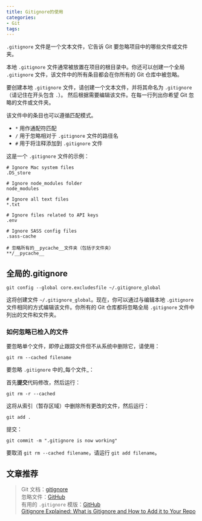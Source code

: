```yaml
---
title: Gitignore的使用
categories:
- Git
tags:
---
```




`.gitignore` 文件是一个文本文件，它告诉 Git 要忽略项目中的哪些文件或文件夹。

本地 `.gitignore` 文件通常被放置在项目的根目录中。你还可以创建一个全局 `.gitignore` 文件，该文件中的所有条目都会在你所有的 Git 仓库中被忽略。


要创建本地 `.gitignore` 文件，请创建一个文本文件，并将其命名为 `.gitignore`（请记住在开头包含 `.`）。 然后根据需要编辑该文件。在每一行列出你希望 Git 忽略的文件或文件夹。

该文件中的条目也可以遵循匹配模式。

*   `*` 用作通配符匹配
*   `/` 用于忽略相对于 `.gitignore` 文件的路径名
*   `#` 用于将注释添加到 `.gitignore` 文件

这是一个 `.gitignore` 文件的示例：

```
# Ignore Mac system files
.DS_store

# Ignore node_modules folder
node_modules

# Ignore all text files
*.txt

# Ignore files related to API keys
.env

# Ignore SASS config files
.sass-cache

# 忽略所有的__pycache__文件夹（包括子文件夹）
**/__pycache__

```
## 全局的.gitignore

```
git config --global core.excludesfile ~/.gitignore_global

```

这将创建文件 `~/.gitignore_global`。现在，你可以通过与编辑本地 `.gitignore` 文件相同的方式编辑该文件。你所有的 Git 仓库都将忽略全局 `.gitignore` 文件中列出的文件和文件夹。

### 如何忽略已检入的文件

要忽略单个文件，即停止跟踪文件但不从系统中删除它，请使用：

`git rm --cached filename`

要忽略 `.gitignore` 中的_每个文件_：

首先**提交**代码修改，然后运行：

`git rm -r --cached`

这将从索引（暂存区域）中删除所有更改的文件，然后运行：

`git add .`

提交：

`git commit -m ".gitignore is now working"`

要取消 `git rm --cached filename`，请运行 `git add filename`。

## 文章推荐
> Git 文档：[gitignore](https://git-scm.com/docs/gitignore)  
> 忽略文件：[GitHub](https://help.github.com/articles/ignoring-files/)  
> 有用的 `.gitignore` 模版：[GitHub](https://github.com/github/gitignore)  
> [Gitignore Explained: What is Gitignore and How to Add it to Your Repo](https://www.freecodecamp.org/news/gitignore-what-is-it-and-how-to-add-to-repo/)

